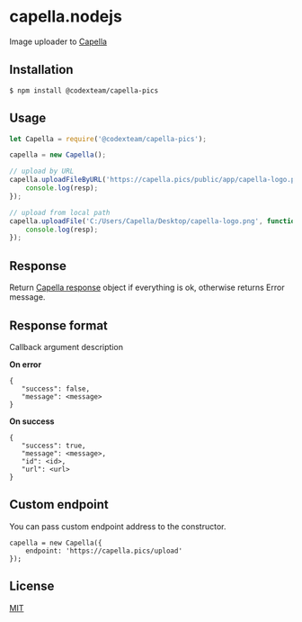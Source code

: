 # capella.nodejs

Image uploader to [Capella](https://github.com/codex-team/capella)

## Installation

```
$ npm install @codexteam/capella-pics
```

## Usage

```js
let Capella = require('@codexteam/capella-pics');

capella = new Capella();

// upload by URL
capella.uploadFileByURL('https://capella.pics/public/app/capella-logo.png', function (resp) {
    console.log(resp);
});

// upload from local path
capella.uploadFile('C:/Users/Capella/Desktop/capella-logo.png', function (resp) {
    console.log(resp);
});
```

## Response
Return [Capella response](https://github.com/codex-team/capella#upload-api) object if everything is ok, otherwise returns Error message.

## Response format
Callback argument description

**On error**
```
{
   "success": false,
   "message": <message>
}
```
**On success**
```
{
   "success": true,
   "message": <message>,
   "id": <id>,
   "url": <url>
}
```

## Custom endpoint

You can pass custom endpoint address to the constructor.

```
capella = new Capella({
    endpoint: 'https://capella.pics/upload'
});
```

## License

[MIT](https://github.com/codex-team/capella.nodejs/blob/master/LICENSE)
